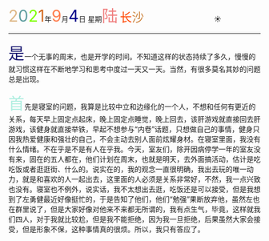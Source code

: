 <font size=6><font color=#DEB887>2</font><font color=#5F9EA0>0</font><font color=7FFF00>2</font><font color=#D2691E>1</font></font>年<font size=6 color=FF7F50>9</font>月<font size=6 color=#00008B>4</font>日 星期<font size=6 color=#F08080>陆</font>
<font size=5><font color=#FF4500>长</font><font color=#CD853F>沙</font></font>&emsp;&emsp;&emsp;&emsp;&emsp;&emsp;&emsp;&emsp;&emsp;&emsp;:sunny:

****

<font size=6 color=#191870>是</font>一个无事的周末，也是开学的时间。不知道这样的状态持续了多久，慢慢的就习惯这样在不断地学习和思考中度过一天又一天。当然，有很多莫名其妙的问题总是出现。

<font size=6 color=#AFEEE>首</font>先是寝室的问题，我算是比较中立和边缘化的一个人，不想和任何有更近的关系，每天早上固定点起床，晚上固定点睡觉，晚上回去，该肝游戏就直接回去肝游戏，该健身就直接举铁，早起不想参与“内卷”话题，只想做自己的事情，健身只因我热爱健康和强壮的自己，不会主动去别人面前炫耀身材。在寝室里面，我没有什么情绪。不在乎是不是有人在乎我。今天，室友们，除开因病停学一年的室友没有来，固在的五人都在，他们计划在周末，也就是明天，去外面搞活动，估计是吃吃饭或者逛逛街、什么的。说实在的，我的观念一直很明确，我出去玩的唯一动力，就是和喜欢的人一起出去，这里面的人必须是关系非常好，不然，我一点兴致也没有。寝室也不例外，说实话，我不太想出去逛，吃饭还是可以接受，但是我想到了左勇健最近好像挺忙的，于是告知了他们，他们“勉强”果断放弃他，虽然左也在群里说了，但是大家好像对他来不来都无所谓的，我有点生气，毕竟，这样就我们四人，对于我就比较尬，但是我不能拒绝，因为我一旦拒绝，后果虽然大家会接受，但是形象不保，这种事情真的很烦。所以，我只有答应了。

